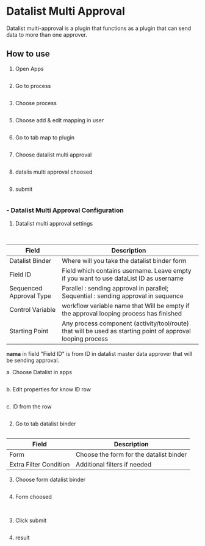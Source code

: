 # Datalist Multi Approval

Datalist multi-approval is a plugin that functions as a plugin that can send data to more than one approver.


## How to use

1. Open Apps

<img src="https://raw.githubusercontent.com/kinnara-digital-studio/kecak-workflow/master/docs/assets/datalistMultiApproval_openApps.png" alt="" />


2. Go to process

<img src="https://raw.githubusercontent.com/kinnara-digital-studio/kecak-workflow/master/docs/assets/datalistMultiApproval_process.png" alt="" />


3. Choose process

<img src="https://raw.githubusercontent.com/kinnara-digital-studio/kecak-workflow/master/docs/assets/datalistMultiApproval_chooseProcess.png" alt="" />


5. Choose add & edit mapping in user

<img src="https://raw.githubusercontent.com/kinnara-digital-studio/kecak-workflow/master/docs/assets/datalistMultiApproval_editMapping.png" alt="" />


6. Go to tab map to plugin

<img src="https://raw.githubusercontent.com/kinnara-digital-studio/kecak-workflow/master/docs/assets/datalistMultiApproval_mapToPlugin.png" alt="" />


7. Choose datalist multi approval

<img src="https://raw.githubusercontent.com/kinnara-digital-studio/kecak-workflow/master/docs/assets/datalistMultiApproval_pluginChoose.png" alt="" />


8. datalis multi approval choosed

<img src="https://raw.githubusercontent.com/kinnara-digital-studio/kecak-workflow/master/docs/assets/datalistMultiApproval_pluginChoosed.png" alt="" />


9. submit

<img src="https://raw.githubusercontent.com/kinnara-digital-studio/kecak-workflow/master/docs/assets/datalistMultiApproval_submit.png" alt="" />


### - Datalist Multi Approval Configuration

1. Datalist multi approval settings

<img src="https://raw.githubusercontent.com/kinnara-digital-studio/kecak-workflow/master/docs/assets/datalistMultiApproval_settings.png" alt="" />

<img src="https://raw.githubusercontent.com/kinnara-digital-studio/kecak-workflow/master/docs/assets/datalistMultiApproval_settings2.png" alt="" />


|Field|Description|
|-|-|
|Datalist Binder|Where will you take the datalist binder form|
|Field ID|Field which contains username. Leave empty if you want to use dataList ID as username|
|Sequenced Approval Type|Parallel : sending approval in parallel; Sequential : sending approval in sequence|
|Control Variable|workflow variable name that Will be empty if the approval looping process has finished|
|Starting Point|Any process component (activity/tool/route) that will be used as starting point of approval looping process|

**nama** in field "Field ID" is from ID in datalist master data approver that will be sending approval.

a. Choose Datalist in apps

<img src="https://raw.githubusercontent.com/kinnara-digital-studio/kecak-workflow/master/docs/assets/from_listMd.png" alt="" />

b. Edit properties for know ID row

<img src="https://raw.githubusercontent.com/kinnara-digital-studio/kecak-workflow/master/docs/assets/from_properties.png" alt="" />

c. ID from the row

<img src="https://raw.githubusercontent.com/kinnara-digital-studio/kecak-workflow/master/docs/assets/from_id.png" alt="" />


2. Go to tab datalist binder

<img src="https://raw.githubusercontent.com/kinnara-digital-studio/kecak-workflow/master/docs/assets/datalistMultiApproval_datalistBinder.png" alt="" />

|Field|Description|
|-|-|
|Form|Choose the form for the datalist binder|
|Extra Filter Condition|Additional filters if needed|


3. Choose form datalist binder

<img src="https://raw.githubusercontent.com/kinnara-digital-studio/kecak-workflow/master/docs/assets/datalistMultiApproval_chooseForm.png" alt="" />

4. Form choosed

<img src="https://raw.githubusercontent.com/kinnara-digital-studio/kecak-workflow/master/docs/assets/datalistMultiApproval_formChoosed.png" alt="" />

<img src="https://raw.githubusercontent.com/kinnara-digital-studio/kecak-workflow/master/docs/assets/datalistMultiApproval_formChoosed2.png" alt="" />


3. Click submit

<img src="https://raw.githubusercontent.com/kinnara-digital-studio/kecak-workflow/master/docs/assets/datalistMultiApproval_submitSettings.png" alt="" />


4. result

<img src="https://raw.githubusercontent.com/kinnara-digital-studio/kecak-workflow/master/docs/assets/.png" alt="" />
